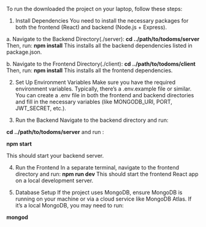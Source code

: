 To run the downloaded the project on your laptop, follow these steps:

1. Install Dependencies
You need to install the necessary packages for both the frontend (React) and backend (Node.js + Express).

a. Navigate to the Backend Directory(./server):
**cd ../path/to/todoms/server** 
Then, run:
**npm install**
This installs all the backend dependencies listed in package.json.

b. Navigate to the Frontend Directory(./client):
**cd ../path/to/todoms/client** 
Then, run:
**npm install**
This installs all the frontend dependencies.

2. Set Up Environment Variables
Make sure you have the required environment variables. Typically, there’s a .env.example file or similar. You can create a .env file in both the frontend and backend directories and fill in the necessary variables (like MONGODB_URI, PORT, JWT_SECRET, etc.).

3. Run the Backend
Navigate to the backend directory and run:

**cd ../path/to/todoms/server**
and run :


**npm start**

This should start your backend server.

4. Run the Frontend
In a separate terminal, navigate to the frontend directory and run:
**npm run dev**
This should start the frontend React app on a local development server.

5. Database Setup
If the project uses MongoDB, ensure MongoDB is running on your machine or via a cloud service like MongoDB Atlas. If it’s a local MongoDB, you may need to run:

**mongod**

